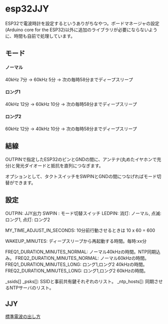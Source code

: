 # esp32JJY

ESP32で電波時計を設定するというありがちなやつ。ボードマネージャの設定(Arduino core for the ESP32)以外に追加のライブラリが必要にならないように、時間も自前で処理しています。


## モード

#### ノーマル

40kHz 7分 -> 60kHz 5分 -> 次の毎時58分までディープスリープ

#### ロング1

40kHz 12分 -> 60kHz 10分 -> 次の毎時58分までディープスリープ

#### ロング2

60kHz 12分 -> 40kHz 10分 -> 次の毎時58分までディープスリープ


## 結線

OUTPINで指定したESP32のピンとGNDの間に、アンテナ(丸めたイヤホンで充分)と発光ダイオードと抵抗を直列につなぎます。

オプションとして、タクトスイッチをSWPINとGNDの間につなげればモード切替ができます。


## 設定

OUTPIN: JJY出力
SWPIN : モード切替スイッチ
LEDPIN: 消灯: ノーマル, 点滅: ロング1, 点灯: ロング2

MY_TIME_ADJUST_IN_SECONDS: 10分前行動させるときは 10 x 60 = 600

WAKEUP_MINUTES: ディープスリープから再起動する時間。毎時:xx分

FREQ1_DURATION_MINUTES_NORMAL: ノーマル40kHzの時間。NTP同期込み。
FREQ2_DURATION_MINUTES_NORMAL: ノーマル60kHzの時間。
FREQ1_DURATION_MINUTES_LONG: ロング1,ロング2 40kHzの時間。
FREQ2_DURATION_MINUTES_LONG: ロング1,ロング2 60kHzの時間。

_ssids[] _psks[]: SSIDと事前共有鍵それぞれのリスト。
_ntp_hosts[]: 同期させるNTPサーバのリスト。


## JJY

[標準電波の出し方](http://jjy.nict.go.jp/jjy/trans/)

